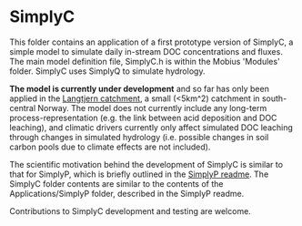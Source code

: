 # SimplyC

This folder contains an application of a first prototype version of SimplyC, a simple model to simulate daily in-stream DOC concentrations and fluxes. The main model definition file, SimplyC.h is within the Mobius 'Modules' folder. SimplyC uses SimplyQ to simulate hydrology.

**The model is currently under development** and so far has only been applied in the [Langtjern catchment](https://www.niva.no/en/services/environmental-monitoring/langtjern), a small (<5km^2) catchment in south-central Norway. The model does not currently include any long-term process-representation (e.g. the link between acid deposition and DOC leaching), and climatic drivers currently only affect simulated DOC leaching through changes in simulated hydrology (i.e. possible changes in soil carbon pools due to climate effects are not included).

The scientific motivation behind the development of SimplyC is similar to that for SimplyP, which is briefly outlined in the [SimplyP readme](https://github.com/NIVANorge/Mobius/tree/master/Applications/SimplyP#simplyp-mobius-version). The SimplyC folder contents are  similar to the contents of the Applications/SimplyP folder, described in the SimplyP readme.

Contributions to SimplyC development and testing are welcome.
